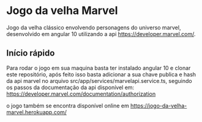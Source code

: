 # Jogo da velha Marvel
Jogo da velha clássico envolvendo personagens do universo marvel, desenvolvido em angular 10 utilizando a api https://developer.marvel.com/.

## Início rápido
Para rodar o jogo em sua maquina basta ter instalado angular 10 e clonar este repositório, após feito isso basta adicionar a sua chave publica e hash da api marvel no arquivo src/app/services/marvelapi.service.ts, seguindo os passos da documentação da api disponível em: https://developer.marvel.com/documentation/authorization

o jogo também se encontra disponível online em https://jogo-da-velha-marvel.herokuapp.com/
